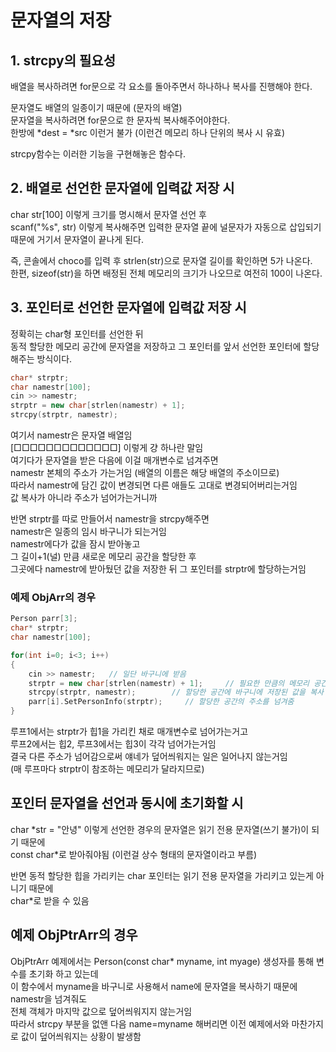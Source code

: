 # 문자열의 저장

## 1. strcpy의 필요성

배열을 복사하려면
for문으로 각 요소를 돌아주면서 하나하나 복사를 진행해야 한다.

문자열도 배열의 일종이기 때문에 (문자의 배열)  
문자열을 복사하려면 for문으로 한 문자씩 복사해주어야한다.   
한방에 \*dest = \*src 이런거 불가 (이런건 메모리 하나 단위의 복사 시 유효)  

strcpy함수는 이러한 기능을 구현해놓은 함수다.  

## 2. 배열로 선언한 문자열에 입력값 저장 시

char str[100] 이렇게 크기를 명시해서 문자열 선언 후  
scanf("%s", str) 이렇게 복사해주면 입력한 문자열 끝에 널문자가 자동으로 삽입되기 때문에
거기서 문자열이 끝나게 된다.  

즉, 콘솔에서 choco를 입력 후 strlen(str)으로 문자열 길이를 확인하면 5가 나온다.  
한편, sizeof(str)을 하면 배정된 전체 메모리의 크기가 나오므로 여전히 100이 나온다.

## 3. 포인터로 선언한 문자열에 입력값 저장 시

정확히는 char형 포인터를 선언한 뒤  
동적 할당한 메모리 공간에 문자열을 저장하고 그 포인터를 앞서 선언한 포인터에 할당해주는 방식이다.

```cpp
char* strptr;
char namestr[100];
cin >> namestr;
strptr = new char[strlen(namestr) + 1];  
strcpy(strptr, namestr);
```

여기서 namestr은 문자열 배열임  
[□□□□□□□□□□□□□] 이렇게 걍 하나란 말임  
여기다가 문자열을 받은 다음에 이걸 매개변수로 넘겨주면  
namestr 본체의 주소가 가는거임 (배열의 이름은 해당 배열의 주소이므로)    
따라서 namestr에 담긴 값이 변경되면 다른 애들도 고대로 변경되어버리는거임  
값 복사가 아니라 주소가 넘어가는거니까  

반면 strptr를 따로 만들어서 namestr을 strcpy해주면  
namestr은 일종의 임시 바구니가 되는거임  
namestr에다가 값을 잠시 받아놓고  
그 길이+1(널) 만큼 새로운 메모리 공간을 할당한 후  
그곳에다 namestr에 받아뒀던 값을 저장한 뒤 그 포인터를 strptr에 할당하는거임

### 예제 ObjArr의 경우

```cpp
Person parr[3];
char* strptr;
char namestr[100];

for(int i=0; i<3; i++)
{
    cin >> namestr;   // 일단 바구니에 받음
    strptr = new char[strlen(namestr) + 1];     // 필요한 만큼의 메모리 공간을 동적 할당
    strcpy(strptr, namestr);        // 할당한 공간에 바구니에 저장된 값을 복사
    parr[i].SetPersonInfo(strptr);     // 할당한 공간의 주소를 넘겨줌
}
```

루프1에서는 strptr가 힙1을 가리킨 채로 매개변수로 넘어가는거고  
루프2에서는 힙2, 루프3에서는 힙3이 각각 넘어가는거임  
결국 다른 주소가 넘어감으로써 얘네가 덮어씌워지는 일은 일어나지 않는거임  
(매 루프마다 strptr이 참조하는 메모리가 달라지므로)  

## 포인터 문자열을 선언과 동시에 초기화할 시

char \*str = "안녕" 이렇게 선언한 경우의 문자열은 읽기 전용 문자열(쓰기 불가)이 되기 때문에  
const char\*로 받아줘야됨 (이런걸 상수 형태의 문자열이라고 부름)  

반면 동적 할당한 힙을 가리키는 char 포인터는 읽기 전용 문자열을 가리키고 있는게 아니기 때문에  
char\*로 받을 수 있음  

## 예제 ObjPtrArr의 경우

ObjPtrArr 예제에서는 Person(const char* myname, int myage) 생성자를 통해 변수를 초기화 하고 있는데  
이 함수에서 myname을 바구니로 사용해서 name에 문자열을 복사하기 때문에 namestr을 넘겨줘도  
전체 객체가 마지막 값으로 덮어씌워지지 않는거임  
따라서 strcpy 부분을 없앤 다음 name=myname 해버리면 이전 예제에서와 마찬가지로 값이 덮어씌워지는 상황이 발생함  
